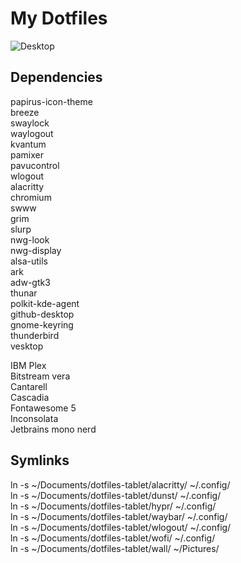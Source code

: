 # My Dotfiles

![Desktop](https://maresceres.ch/hypr-tablet.png)

## Dependencies

papirus-icon-theme  
breeze  
swaylock  
waylogout  
kvantum  
pamixer  
pavucontrol  
wlogout  
alacritty  
chromium  
swww  
grim  
slurp  
nwg-look  
nwg-display  
alsa-utils  
ark  
adw-gtk3  
thunar  
polkit-kde-agent  
github-desktop  
gnome-keyring  
thunderbird  
vesktop  
  
IBM Plex   
Bitstream vera  
Cantarell  
Cascadia  
Fontawesome 5  
Inconsolata  
Jetbrains mono nerd  
  
  
## Symlinks
  
ln -s ~/Documents/dotfiles-tablet/alacritty/ ~/.config/  
ln -s ~/Documents/dotfiles-tablet/dunst/ ~/.config/  
ln -s ~/Documents/dotfiles-tablet/hypr/ ~/.config/  
ln -s ~/Documents/dotfiles-tablet/waybar/ ~/.config/  
ln -s ~/Documents/dotfiles-tablet/wlogout/ ~/.config/  
ln -s ~/Documents/dotfiles-tablet/wofi/ ~/.config/  
ln -s ~/Documents/dotfiles-tablet/wall/ ~/Pictures/  

  
